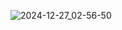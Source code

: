 ![2024-12-27_02-56-50](https://github.com/user-attachments/assets/b75d63e8-bebc-42e8-8258-8bc2bc1e9493)
